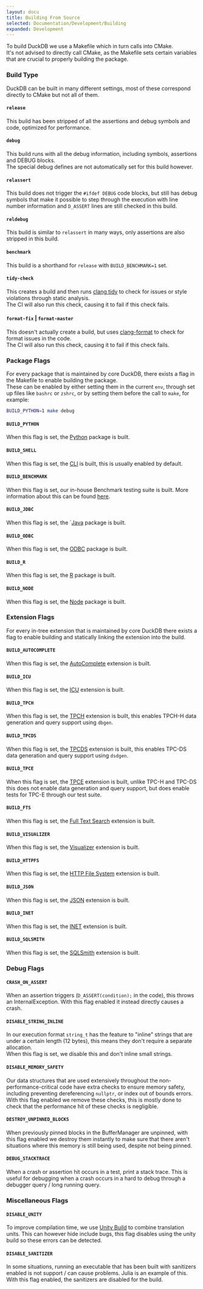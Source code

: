 ```yaml
---
layout: docu
title: Building From Source
selected: Documentation/Development/Building
expanded: Development
---
```


To build DuckDB we use a Makefile which in turn calls into CMake.  
It's not advised to directly call CMake, as the Makefile sets certain variables that are crucial to properly building the package.

### Build Type

DuckDB can be built in many different settings, most of these correspond directly to CMake but not all of them.

#### `release`
This build has been stripped of all the assertions and debug symbols and code, optimized for performance.

#### `debug`
This build runs with all the debug information, including symbols, assertions and DEBUG blocks.  
The special debug defines are not automatically set for this build however.

#### `relassert`
This build does not trigger the `#ifdef DEBUG` code blocks, but still has debug symbols that make it possible to step through the execution with line number information and `D_ASSERT` lines are still checked in this build.

#### `reldebug`
This build is similar to `relassert` in many ways, only assertions are also stripped in this build.

#### `benchmark`
This build is a shorthand for `release` with `BUILD_BENCHMARK=1` set.

#### `tidy-check`
This creates a build and then runs [clang tidy](https://clang.llvm.org/extra/clang-tidy/) to check for issues or style violations through static analysis.  
The CI will also run this check, causing it to fail if this check fails.

#### `format-fix` | `format-master`
This doesn't actually create a build, but uses [clang-format](https://clang.llvm.org/docs/ClangFormat.html) to check for format issues in the code.  
The CI will also run this check, causing it to fail if this check fails.

### Package Flags

For every package that is maintained by core DuckDB, there exists a flag in the Makefile to enable building the package.  
These can be enabled by either setting them in the current `env`, through set up files like `bashrc` or `zshrc`, or by setting them before the call to `make`, for example:
```bash
BUILD_PYTHON=1 make debug
```

#### `BUILD_PYTHON`
When this flag is set, the [Python](../docs/api/python/overview) package is built.

#### `BUILD_SHELL`
When this flag is set, the [CLI](../docs/api/cli) is built, this is usually enabled by default.

#### `BUILD_BENCHMARK`
When this flag is set, our in-house Benchmark testing suite is built.
More information about this can be found [here](https://github.com/duckdb/duckdb/tree/master/benchmark).

#### `BUILD_JDBC`
When this flag is set, the `[Java](../docs/api/java.md) package is built.

#### `BUILD_ODBC`
When this flag is set, the [ODBC](../docs/api/odbc/overview.md) package is built.

#### `BUILD_R`
When this flag is set, the [R](../docs/api/r.md) package is built.

#### `BUILD_NODE`
When this flag is set, the [Node](../docs/api/nodejs/overview.md) package is built.

### Extension Flags

For every in-tree extension that is maintained by core DuckDB there exists a flag to enable building and statically linking the extension into the build.

#### `BUILD_AUTOCOMPLETE`
When this flag is set, the [AutoComplete](https://github.com/duckdb/duckdb/pull/4921) extension is built.

#### `BUILD_ICU`
When this flag is set, the [ICU](../_posts/2022-01-06-time-zones.md) extension is built.

#### `BUILD_TPCH`
When this flag is set, the [TPCH](https://www.tpc.org/tpch/) extension is built, this enables TPCH-H data generation and query support using `dbgen`.

#### `BUILD_TPCDS`
When this flag is set, the [TPCDS](https://www.tpc.org/tpcds/) extension is built, this enables TPC-DS data generation and query support using `dsdgen`.

#### `BUILD_TPCE`
When this flag is set, the [TPCE](https://www.tpc.org/tpce/) extension is built, unlike TPC-H and TPC-DS this does not enable data generation and query support, but does enable tests for TPC-E through our test suite.

#### `BUILD_FTS`
When this flag is set, the [Full Text Search](../docs/extensions/full_text_search.md) extension is built.

#### `BUILD_VISUALIZER`
When this flag is set, the [Visualizer](https://github.com/duckdb/duckdb/pull/1832) extension is built.

#### `BUILD_HTTPFS`
When this flag is set, the [HTTP File System](../docs/extensions/httpfs.md) extension is built.

#### `BUILD_JSON`
When this flag is set, the [JSON](../docs/extensions/json.md) extension is built.

#### `BUILD_INET`
When this flag is set, the [INET](https://github.com/duckdb/duckdb/pull/4785) extension is built.

#### `BUILD_SQLSMITH`
When this flag is set, the [SQLSmith](https://github.com/duckdb/duckdb/pull/3410) extension is built.

### Debug Flags

#### `CRASH_ON_ASSERT`
When an assertion triggers (`D_ASSERT(condition);` in the code), this throws an InternalException. With this flag enabled it instead directly causes a crash.

#### `DISABLE_STRING_INLINE`
In our execution format `string_t` has the feature to "inline" strings that are under a certain length (12 bytes), this means they don't require a separate allocation.  
When this flag is set, we disable this and don't inline small strings.

#### `DISABLE_MEMORY_SAFETY`
Our data structures that are used extensively throughout the non-performance-critical code have extra checks to ensure memory safety, including preventing dereferencing `nullptr`, or index out of bounds errors.  
With this flag enabled we remove these checks, this is mostly done to check that the performance hit of these checks is negligible.

#### `DESTROY_UNPINNED_BLOCKS`
When previously pinned blocks in the BufferManager are unpinned, with this flag enabled we destroy them instantly to make sure that there aren't situations where this memory is still being used, despite not being pinned.

#### `DEBUG_STACKTRACE`
When a crash or assertion hit occurs in a test, print a stack trace. This is useful for debugging when a crash occurs in a hard to debug through a debugger query / long running query.

### Miscellaneous Flags

#### `DISABLE_UNITY`
To improve compilation time, we use [Unity Build](https://cmake.org/cmake/help/latest/prop_tgt/UNITY_BUILD.html) to combine translation units.
This can however hide include bugs, this flag disables using the unity build so these errors can be detected.

#### `DISABLE_SANITIZER`
In some situations, running an executable that has been built with sanitizers enabled is not support / can cause problems. Julia is an example of this.
With this flag enabled, the sanitizers are disabled for the build.
